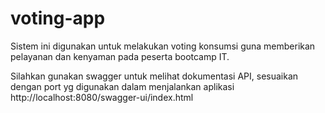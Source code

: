 # voting-app
Sistem ini digunakan untuk melakukan voting konsumsi guna memberikan pelayanan dan kenyaman pada peserta bootcamp IT.

Silahkan gunakan swagger untuk melihat dokumentasi API, sesuaikan dengan port yg digunakan dalam menjalankan aplikasi
http://localhost:8080/swagger-ui/index.html
